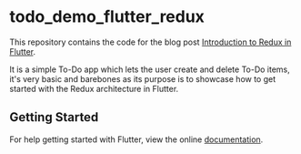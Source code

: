# todo_demo_flutter_redux

This repository contains the code for the blog post [Introduction to Redux in Flutter](https://blog.novoda.com/introduction-to-redux-in-flutter/).

It is a simple To-Do app which lets the user create and delete To-Do items, it's very basic and barebones as its purpose is to showcase how to get started with the Redux architecture in Flutter.

## Getting Started

For help getting started with Flutter, view the online
[documentation](https://flutter.io/).
